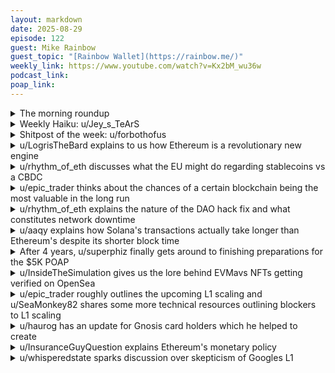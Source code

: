 ```yaml
---
layout: markdown
date: 2025-08-29
episode: 122
guest: Mike Rainbow
guest_topic: "[Rainbow Wallet](https://rainbow.me/)"
weekly_link: https://www.youtube.com/watch?v=Kx2bM_wu36w
podcast_link: 
poap_link: 
---
```



<details markdown=1>
<summary>The morning roundup</summary>
[View on Reddit →](https://reddit.com/r/ethereum/comments/1n2yioz/comment/nb9jx6t/)

[u/DayTraderBiH](https://reddit.com/u/DayTraderBiH)

> Ethereum!

[u/Twelvemeatballs](https://reddit.com/u/Twelvemeatballs)

> $4,471

[u/alexiskef](https://reddit.com/u/alexiskef)

> 0.04

</details>
<details markdown=1>
<summary>Weekly Haiku: u/Jey_s_TeArS</summary>
[View on Reddit →](https://reddit.com/r/ethereum/comments/1n0d0o1/comment/natmixv/)

*Protecting their gold,*

*Alluring Ether behold,*

*Dragons in the cold.*

</details>
<details markdown=1>
<summary>Shitpost of the week: u/forbothofus</summary>
[View on Reddit →](https://reddit.com/r/ethereum/comments/1n23eta/comment/nb7kofl/)

Historic transfer of wealth from early ETH whales to treasury companies. Or vice versa, depending on how you define wealth.

Either way, this must be good for bitcoin.

</details>
<details markdown=1>
<summary>u/LogrisTheBard explains to us how Ethereum is a revolutionary new engine</summary>
[View on Reddit →](https://reddit.com/r/ethereum/comments/1mw1tq5/daily_general_discussion_august_21_2025/n9z1582/)

An engine in a traditional sense is a device that converts potential energy of any form to mechanical energy. A more modern definition of an engine might be anything that converts something into a more usable form. For example graphics engines turn the data about a scene into a pretty picture for you. I want to discuss the application of blockchains as capital engines.

Money, in its least corrupt implementation, is essentially a claim upon the effort of others. We tend to think of credit cards as our debt but even cash in your pocket represents a debt from society to you that you can settle by claiming various services from others. Money in that sense is like potential energy and the conversion of money to mechanical action is the action of an engine.

As with energy, money can take many forms. We denominate our net worth in many things. There's the balance of our bank account, the value of our brokerage account, the value of our land, our house, etc. Some of these forms of capital are more liquid than others but all of them store value in the same way heat or an electric field can both store energy.

Also as with energy, every time you touch it you tend to lose some due engine inefficiencies. Every bit of noise and heat radiating from your combustion engine is energy loss. Of course, some engines are more efficient than others and are suitable for different purposes.

Blockchains and specifically the Dexs running on them are a capital engine. They convert capital from one form to another. Where this is differentiated from previous capital engines is the conversion process is both faster and more efficient than previous engines. Sending fiat overseas on Tradfi rails can take weeks and take fees of several percent. Sending a stablecoin on a blockchain can be sub-second and take negligible fees. This difference can be incredibly transformative for how people store and interact with money.

What this new financial engine enables is for everyone to store their wealth in both more productive and more liquid forms. Because the settlement times are so low you can store value in any capital form you want without risking overdraft fees, declined credit cards, and missed payment penalties. You can store your value in a more productive form such as a local bond or a dividend stock rather than USD. This should of course scare the shit out of banks. All the capital you have to over-allocate to your checking account at sub-market rates is the source of what they can lend out and the source of their multi-billion profits per year.

A combination of yield bearing tokens and dexs enables everyone to store capital in whatever they want while accessing it as needed and transmitting it to a receiver in whatever form *they* want. Bitcoin maxi's want to believe Bitcoin is going to be the new reserve currency of the world. What I find more likely is that smart contracts are going to enable everyone to make an independent decision on what their personal reserve currency is. They could of course use tokenized treasury bills as their store of value but if they want to use MSFT shares as their reserve currency they'll be able to once tokenized stocks are launched. If they want to use tokenized mortgages they can do that too. This new capital engine ultimately enables personal choice and freedom in an unprecedented way.

At this point adoption is as inevitable as any revolutionary engine would be. There's no denying the physics here, regardless of the will of the banks. We're now in a state of the financial institutions racing to adopt this faster than their competitors rather than just hoping to suppress it. The news of this is everywhere: in the words of the Federal Reserve, in the speeches from the SEC, in the legislation being passed, in the investor notes for every financial institution, in every slide deck I've reviewed from Tradfi this year. We hear news echoes of this day by day and the price doesn't seem respond to it so it's natural to downplay it. But this basically the hottest thing being talked about in finance technology right now and no one is talking about it on a basis of whether it is going to happen but instead how to position themselves for the inevitability of this. I do hope you have your seat already. Believe in SomETHing.

</details>
<details markdown=1>
<summary>u/rhythm_of_eth discusses what the EU might do regarding stablecoins vs a CBDC</summary>
[View on Reddit →](https://reddit.com/r/ethereum/comments/1mwxjkf/daily_general_discussion_august_22_2025/na1gn9j/)

According to FT/Financial Times:

"EU officials are increasingly worried that the U.S. law will enhance the dominance of dollar-denominated tokens, necessitating a digital euro to maintain the euro’s position in the global market"

The officials won't clarify what would be the technical approach to this. Remember, this is enough for most of the crypto related news shites to tell you this will be built on Ethereum or some other chain.

Don't fall for it. For now Europe has been way more keen on the CBDC approach in which trust lies solely on the European Central Bank.

Having Europe trusting Ethereum would be bullish as hell, but it's all too far away from European values. Remember their European Parliament is the same one trying to create encryption backdoors for all chat apps in all European countries.

</details>
<details markdown=1>
<summary>u/epic_trader thinks about the chances of a certain blockchain being the most valuable in the long run</summary>
[View on Reddit →](https://reddit.com/r/ethereum/comments/1mwxjkf/daily_general_discussion_august_22_2025/na17jmx/)

Every day I wake up I think to myself "what are the chances that the world's first proof of concept blockchain, which can facilitate 7 transactions per seconds, has 10 minute block times and requires 3 block confirmations, which is vulnerable to quantum computers, pollutes as much as a small country, which can't be upgraded because the community opposes it and isn't actually used for much. What are the chances that this blockchain is going to be the most valuable blockchain forever?" and I always find there's exactly a 0% chance that is going to be the case. It's hard to believe until it happens, but it is going to happen, Ethereum will flip Bitcoin and it will dwarf it and it will make sense to everyone when it happens.

</details>
<details markdown=1>
<summary>u/rhythm_of_eth explains the nature of the DAO hack fix and what constitutes network downtime</summary>
[View on Reddit →](https://reddit.com/r/ethereum/comments/1mymstj/daily_general_discussion_august_24_2025/nahke35/)

Can't tell if you are baiting.

The DAO hack resulted in no downtime and no rollback. A smart contract state was modified as part of the fix which, at best, constitutes the same as a hard fork. All other transactions continued.

From said hard fork two versions of the chain moved on because it was a contended decision, now known as ETC and ETH. 

The rest of the hard forks of the chain, the latest being Pectra, also resulted in no downtime.

Or in simpler terms: there was no point in time in which the Ethereum chain stopped being able to process transactions. That is: no downtime.

Other chains have examples of downtime: 
- Bitcoin had its last downtime in 2013 (Chain Split Bug) and 2010 (Value Overflow bug). Downtime was on the minutes
- Ethereum: No event, no length recorded. 
- Solana: February 2024, length unknown. Before that October 2022 (6 hours), May 31st 2022 (4.5h) and many more (May 1st, 2022; September 2021...)

Bitcoin has had a great run, but no lack of incidents. And did not go through a migration from PoW to PoS.

---

hanniabu: Fun fact, Solana has [over 160hrs of downtime](https://gist.github.com/hanniabu/0db4b00f6594e4587a77bed9a45f2808)

</details>
<details markdown=1>
<summary>u/aaqy explains how Solana's transactions actually take longer than Ethereum's despite its shorter block time</summary>
[View on Reddit →](https://reddit.com/r/ethereum/comments/1mzhmpp/daily_general_discussion_august_25_2025/naldyj5/)

So I was looking at Solana stats on this [Dune dashboard](https://dune.com/scarn_eth/solana-tx-fail-rate), and apparently about 25% of transactions fail. So even though Solana blocks are produced very fast (\~0.4s per block), a transaction is usually only considered confirmed after \~2s, once enough validators have signed it. Combine that with 12s for a human using a hardware wallet to send it, and the average transaction ends up taking longer than Ethereum’s \~24s (12s human/hardware + 12s expected wait for inclusion in a block).

Here’s roughly how it works. Let's say a normal successful transaction takes 12s for a human using a hardware wallet to send and 2s to be confirmed, so 14s total. If the first try fails, you spend 14s, notice it about 4s later, resend, and wait 2s for confirmation, giving 32s for that transaction.

Now, to compute the average transaction time, including possible retries, we can use the geometric series with a 25% failure rate:

    Attempt n | Prob P_n      | Time T_n (s)
    -----------------------------------------
    1         | 0.75          | 14
    2         | 0.1875        | 46
    3         | 0.046875      | 78
    4         | 0.01171875    | 110
    5+        | <0.01         | >142
    
The expected time is:

    E[T] = Σ (P_n * T_n) 
         ≈ 0.75*14 + 0.1875*46 + 0.046875*78 + 0.01171875*110 + ... 
         ≈ 24.65 s

So on average, Solana transactions in this case would take about 24.65s, slightly longer than Ethereum’s \~24s.

Next, for the variance / standard deviation, we compute the contributions of each attempt:

    Attempt n | Prob P_n      | Time T_n (s) | (T_n - E[T])^2 * P_n
    ---------------------------------------------------------------
    1         | 0.75          | 14            | 0.75*(14 - 24.65)^2 ≈ 85.067
    2         | 0.1875        | 46            | 0.1875*(46 - 24.65)^2 ≈ 85.467
    3         | 0.046875      | 78            | 0.046875*(78 - 24.65)^2 ≈ 133.417
    4         | 0.01171875    | 110           | 0.01171875*(110 - 24.65)^2 ≈ 85.350
    5+        | <0.01         | >142          | negligible

Sum ≈ 389.3; including all terms gives Var\[T\] ≈ 455.11, so the standard deviation is σ ≈ 21.33s. For comparison, Ethereum’s standard deviation is around 6s, so Solana is way more unpredictable.

And again, these are just averages. During congestion, Solana can reject **up to 75% of transactions**, making the user experience terrible exactly when the network is most needed.

All this shows that the “faster blocks = better UI” idea is totally misleading. Fast blocks don’t matter if a quarter or more of transactions fail, and even more during congestion. 

Ethereum may have slower blocks, but it’s way more predictable and reliable for humans using hardware wallets.

</details>
<details markdown=1>
<summary>After 4 years, u/superphiz finally gets around to finishing preparations for the $5K POAP</summary>
[View on Reddit →](https://reddit.com/r/ethereum/comments/1mzhmpp/daily_general_discussion_august_25_2025/nanxb3x/)

I'm really proud that we fended off $5k again, it really shows the strength of our community when we can focus on fundamentals without getting obsessed with some arbitrary number. 

I want to clarify a few things about the distribution of the $5k POAP: my intention is that we will wait until 24 hours AFTER $5k and then harvest a list of addresses for anyone who donated an equivalent of $10 to any historical ethstaker.eth address, on mainnet or a layer 2.

At that point, we'll collect addresses THEN give a 24 hour dispute period (possibly longer) where you can file a dispute as a github issue if you believe you were accidentally omitted, you'll need to include a txid in that issue if you think you found a problem. IF you made a mistake, it's on you, and I'm sorry - we don't plan on sending POAPs where users sent an erroneous transaction, this is really just to limit the customer service load. If in doubt, check your donation before the dispute period.

AFTER we feel confident that the list is correct, we'll forward that list to POAP for an airdrop. I've asked that they send POAPs directly to wallets without a claim process since the requirement was only "send $10 to EthStaker".

I never made a big show of this, but I parted with EthStaker a few years ago, but I continue to support any actors who seek to decentralize Ethereum. That's just a way of saying that this doesn't benefit me AT ALL, I'm just here to support [and troll] the community.

[Here](https://github.com/EvilJordan/POAP5k) is where you'll find the list of recipients when it's complete. DO NOT harass Jordan if your name isn't on the list yet, it's currently just a proof of concept. If you have desperate concerns about the list now, please reach out directly to /u/superjiz.

[This is the OP](https://reddit.com/r/ethfinance/comments/qkxqge/daily_general_discussion_november_2_2021/hj1082t/) that describes what's going on. Notice that this is from four years ago, when I initially proposed the $5k POAP,  and it has been a fun part of our community since then.

</details>
<details markdown=1>
<summary>u/InsideTheSimulation gives us the lore behind EVMavs NFTs getting verified on OpenSea</summary>
[View on Reddit →](https://reddit.com/r/ethereum/comments/1n0d0o1/daily_general_discussion_august_26_2025/naqwigb/)

In case anyone missed it, EVMs finally got verified on OpenSea. All it took was IcoBeast getting tattooed on some guy’s ass. 

Years of effort trying to submit in a way they’d approve. Multiple DAO votes, multisig transfers, trust placed in single members to complete the submission process and transfer back — only to get stonewalled by OpenSea at the end. 

And they go and do it because of an ass tattoo. 

Unmatched lore. 😂 

<https://x.com/insidethesim/status/1960137934507786639>

</details>
<details markdown=1>
<summary>u/epic_trader roughly outlines the upcoming L1 scaling and u/SeaMonkey82 shares some more technical resources outlining blockers to L1 scaling</summary>
[View on Reddit →](https://reddit.com/r/ethereum/comments/1n0d0o1/daily_general_discussion_august_26_2025/naqwpm0/)

[u/epic_trader](https://reddit.com/u/epic_trader):

As far as I know there's talk about pushing the gas limit towards 150 million gas per block after the Fusaka hardfork late this year, where today the max is 45 million with a target of 22,5 million. This is going to happen incrementally so it's not like an instant increase, but probably will happen over several months.

Blobs which carry L2 data will also be increased to as many as 48, where today the max is 9 and the target is 6, so very substantial increase both for L1 and especially L2.

---

[View on Reddit →](https://reddit.com/r/ethereum/comments/1n0d0o1/daily_general_discussion_august_26_2025/nar0g0d/)

[u/SeaMonkey82](https://reddit.com/u/SeaMonkey82):

The Nethermind team has a neatly formatted 'Gas limit blockers' checklist within this [Ethereum Performance Benchmarking document](https://github.com/NethermindEth/eth-perf-research/blob/main/README.md) at different block gas limit targets. They also have [a repository with scripts for running gas benchmarks across multiple clients locally](https://github.com/NethermindEth/gas-benchmarks).  For active discussion check out the #gas-limit-testing channel in the ETH R&D Discord.

</details>
<details markdown=1>
<summary>u/haurog has an update for Gnosis card holders which he helped to create</summary>
[View on Reddit →](https://reddit.com/r/ethereum/comments/1n185o4/daily_general_discussion_august_27_2025/naxc3wk/)

If you are a validator on gnosis chain and use a gnosis pay card, you can now automatically refill your card directly with your staking rewards from the official gnosis consolidate website. Go to consolidate.gnosischain.com, connect your withdrawal address, click on the hamburger menu in the top right (the three lines) and configure the autoclaim registry. As far as I remember you have to sign 3 messages (register your gnosis pay address, approve the GNO and the autoclaim schedule). And from then on it claims your staking rewards, swaps them for EURe and transfers them to your gnosis pay card account. I think the transaction happens around midnight CEST (UTC+2).

A large part of this is actually my code. I wrote this feature a bit more than 1.5 years ago mostly for fun (<https://reddit.com/r/ethfinance/comments/1agwsik/daily_general_discussion_february_2_2024/kokasno/>). The gnosis people liked it very much and asked me about it at Devcon last year. In January they audited my code and found some places which needed improvement if they want to roll it out for all their users. The most critical part was my implementation of a 'poor mans sandwich protection'. I wrote about it in my description as well (<https://hackmd.io/@haurog/Sk9Mzj2vp>). The official implementation now uses chainlink oracles to prevent sandwiching and added a few proxy layers to make it easier to handle many users. Nice to see that my code has been deployed on chain by gnosis.

</details>
<details markdown=1>
<summary>u/InsuranceGuyQuestion explains Ethereum's monetary policy</summary>
[View on Reddit →](https://reddit.com/r/ethereum/comments/1n185o4/daily_general_discussion_august_27_2025/nax06xh/)

What makes ETH so unique is it adjusts its net inflation depending on usage. Burn when busy, inflate when quiet. So ETH isn’t aiming for a fixed 1-2%; instead, it floats around equilibrium based on network usage.

---

Why ETH won’t go hyper-inflationary:

Post-Merge issuance is tiny: only \~0.5% new ETH per year (to validators).

Even if the network went completely inactive (no burn at all), the most inflation you’d see is \~0.5-0.7% annually, nowhere close to “hyper.”


Why ETH won’t go hyper-deflationary:

For ETH to burn a massive share of supply, gas fees would have to stay extremely high for a very long time.

At peak mania (NFT/DeFi boom), burn exceeded issuance by a lot, but that only made ETH mildly deflationary (like -0.5% to -1% annually).

Structural demand caps (block size limits, fee markets) prevent ETH from burning so much that supply spirals down quickly.

---

ETH’s monetary policy is designed to hover in a narrow band around 0% net issuance, depending on how much people use the network. 

That’s very different from:

Bitcoin = fixed supply, eventually strictly deflationary in issuance.

Fiat = flexible supply, but subject to political decisions (can inflate a lot).

So yes, like you said, it’s fair to assume ETH will stay close to 0-1%. This is one of the reasons why the technology is so incredible, and why some people even argue that ETH is money because it functions as one of the best forms of money we’ve seen.

</details>
<details markdown=1>
<summary>u/whisperedstate sparks discussion over skepticism of Googles L1</summary>
[View on Reddit →](https://reddit.com/r/ethereum/comments/1n23eta/comment/nb4jx8b/)

How is Google going to launch their own L1? Don't they need to launch their own token if they want a credibly neutral, permisionless chain? If they are going the permisionned route, with "trusted" validators, then why would anyone use this thing with any significant value? 

I don't understand the grift here. Why would you build out your own validation network with significant overhead, when you can get the exact same result (permissioned defi chain, custom execution) with an L2 without any of the overhead?

</details>
